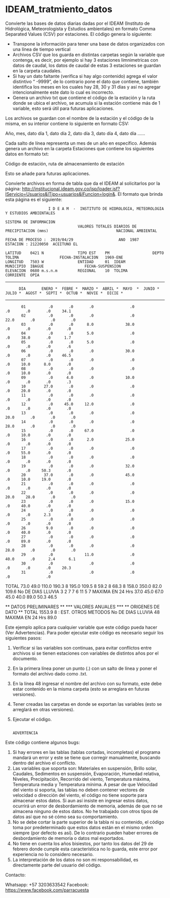 # IDEAM_tratmiento_datos
Convierte las bases de datos diarias dadas por el IDEAM (Instituto de Hidrológica, Meteorologista y Estudios ambientales) en formato Comma Separated Values (CSV) por estaciones. El código genera lo siguiente:

-	Transpone la información para tener una base de datos organizados con una línea de tiempo vertical
-	Archivos CSV que los guarda en distintas carpetas según la variable que contenga, es decir, por ejemplo si hay 3 estaciones limnimetricas con datos de caudal, los datos de caudal de estas 3 estaciones se guardan en la carpeta caudales.
-	Si hay un dato faltante (verifica si hay algo contenido) agrega el valor distintivo “ -9999”, de lo contrario pone el dato que contiene, también identifica los meses en los cuales hay 28, 30 y 31 días y así no agregar intencionalmente este dato lo cual es incorrecto.
-	Genera un archivo txt que contiene el código de la estación y la ruta donde se ubica el archivo, se acumula si la estación contiene más de 1 variable, esto será útil para futuras aplicaciones.

Los archivos se guardan con el nombre de la estación y el código de la misma, en su interior contiene lo siguiente en formato CSV:

Año, mes, dato día 1, dato día 2, dato día 3, dato día 4, dato día ……

Cada salto de línea representa un mes de un año en específico. Además genera un archivo en la carpeta Estaciones que contiene los siguientes datos en formato txt:

Código de estación, ruta de almacenamiento de estación

Esto se añade para futuras aplicaciones.

Convierte archivos en forma de tabla que da el IDEAM al solicitarlos por la página: http://institucional.ideam.gov.co/jsp/loader.jsf?lServicio=Usuarios&lTipo=usuarios&lFuncion=login&. El formato que brinda esta página es el siguiente:
 
                       I D E A M  -  INSTITUTO DE HIDROLOGIA, METEOROLOGIA Y ESTUDIOS AMBIENTALES
                                                                                                              SISTEMA DE INFORMACION
                                    VALORES TOTALES DIARIOS DE PRECIPITACION (mms)                              NACIONAL AMBIENTAL

    FECHA DE PROCESO :  2019/04/29                    ANO  1987                              ESTACION : 21220050  ACEITUNO EL

    LATITUD    0421 N               TIPO EST    PM                   DEPTO      TOLIMA                  FECHA-INSTALACION   1969-ENE
    LONGITUD   7503 W               ENTIDAD     01  IDEAM            MUNICIPIO  IBAGUE                  FECHA-SUSPENSION
    ELEVACION  0680 m.s.n.m         REGIONAL    10  TOLIMA           CORRIENTE  OPIA

************************************************************************************************************************************
          DIA       ENERO *  FEBRE *  MARZO *  ABRIL *  MAYO  *  JUNIO *  JULIO *  AGOST *  SEPTI *  OCTUB *  NOVIE *  DICIE *
************************************************************************************************************************************

           01          .0       .0       .0                .0                                  .0       .0       .0     34.1
           02          .0       .0       .0                .0                                22.0       .0       .0       .0
           03          .0       .0      8.0              38.0                                  .0       .0       .0       .0
           04          .0       .0      5.0                .0                                  .0     38.0       .0      1.7
           05          .0       .0      5.0                .0                                  .0       .0       .0       .6
           06          .0       .0       .0              30.0                                  .0       .0       .0     46.5
           07          .0       .0       .0                .0                                  .0     10.0      8.0       .0
           08          .0       .0       .0                .0                                  .0     10.0       .0       .0
           09          .0      4.0       .0              10.0                                  .0       .0       .0       .3
           10        27.0       .0       .0                .0                                  .0     20.0       .0       .0
           11          .0       .0       .0                .0                                  .0       .0       .0       .0
           12          .0     45.0     12.0                .0                                  .0       .0       .0       .0
           13          .0       .0       .0                .0                                20.0       .0       .0       .0
           14          .0       .0       .0                .0                                28.0       .0       .0       .0
           15          .0       .0     67.0                .0                                  .0     10.0       .0       .0
           16          .0       .0      2.0              25.0                                  .0       .0       .0       .0
           17          .0       .0       .0                .0                                  .0     55.0       .0       .0
           18          .0       .0       .0                .0                                  .0       .0       .0       .0
           19          .0       .0       .0              32.0                                  .0       .0     50.3       .0
           20        37.0       .0       .0              45.0                                  .0     10.0     19.0       .0
           21          .0       .0       .0                .0                                  .0       .0       .0       .0
           22          .0       .0       .0                .0                                20.0     28.0       .0       .0
           23          .0       .0       .0              15.0                                  .0     40.0       .0       .0
           24          .0       .0       .0                .0                                  .0       .0      2.3       .0
           25          .0       .0       .0                .0                                  .0       .0       .0       .0
           26         9.0       .0       .0                .0                                  .0     40.0       .0       .0
           27          .0       .0       .0                .0                                  .0     89.0       .0       .0
           28          .0       .0       .0                .0                                28.0       .0       .0       .0
           29          .0              11.0                .0                                40.0       .0      2.4      6.1
           30          .0                .0                .0                                  .0       .0       .0     20.3
           31          .0                .0                .0                                           .0                .0

TOTAL                73.0     49.0    110.0    190.3 8  195.0    109.5 8   59.2 8   68.3 8  158.0    350.0     82.0    109.6
No DE DIAS LLUVIA       3        2        7                 7                                   6       11        5        7
MAXIMA EN 24 Hrs     37.0     45.0     67.0              45.0                                40.0     89.0     50.3     46.5

** DATOS PRELIMINARES **              ***  VALORES  ANUALES  ***                                           ** ORIGENES DE DATO **
                                     TOTAL                  1553.9                                         8 : EST.  OTROS METODOS
                                     No DE DIAS LLUVIA          48
                                     MAXIMA EN 24 Hrs         89.0

Este ejemplo aplica para cualquier variable que este código pueda hacer (Ver Advertencias). Para poder ejecutar este código es necesario seguir los siguientes pasos:

1.	Verificar si las variables son continuas, para evitar conflictos entre archivos si se tienen estaciones con variables de distintos años por el documento.
2.	En la primera línea poner un punto (.) con un salto de línea y poner el formato del archivo dado como .txt.
3.	En la línea 48 ingresar el nombre del archivo con su formato, este debe estar contenido en la misma carpeta (esto se arreglara en futuras versiones).
4.	Tener creadas las carpetas en donde se exportan las variables (esto se arreglará en otras versiones).
5.	Ejecutar el código.

                                                                        ADVERTENCIA
                                                                        
Este código contiene algunos bugs:

1.	Si hay errores en las tablas (tablas cortadas, incompletas) el programa mandará un error y este se tiene que corregir manualmente, buscando dentro del archivo el conflicto.
2.	Las variables que soporta son: Materiales en suspensión, Brillo solar, Caudales, Sedimentos en suspensión, Evaporación, Humedad relativa, Niveles, Precipitación, Recorrido del viento, Temperatura máxima, Temperatura media y Temperatura mínima. A pesar de que Velocidad del viento si soporta, las tablas no deben contener vectores de velocidad o dirección del viento, el código no tiene soporte para almacenar estos datos. Si aun así insiste en ingresar estos datos, ocurrirá un error de desbordamiento de memoria, además de que no se almacena ninguno de estos datos. No he trabajado con otros tipos de datos así que no sé cómo sea su comportamiento.
3.	No se debe cortar la parte superior de la tabla ni su contenido, el código toma por predeterminado que estos datos están en el mismo orden siempre (por defecto es así). De lo contrario pueden haber errores de desbordamiento de memoria o datos mal exportados.
4.	No tiene en cuenta los años bisiestos, por tanto los datos del 29 de febrero donde cumple esta característica no lo guarda, este error por experiencia no lo considero necesario. 
5.	La interpretación de los datos no son mi responsabilidad, es directamente parte del usuario del código.

Contacto:

Whatsapp: +57 3203633542
Facebook: https://www.facebook.com/parracuesta 
